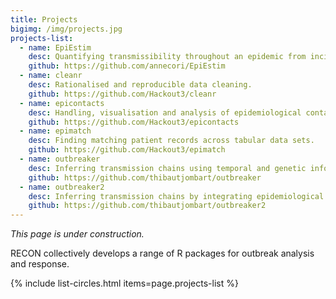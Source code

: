 ```yaml
---
title: Projects
bigimg: /img/projects.jpg
projects-list:
  - name: EpiEstim
    desc: Quantifying transmissibility throughout an epidemic from incidence time series.
    github: https://github.com/annecori/EpiEstim
  - name: cleanr
    desc: Rationalised and reproducible data cleaning.
    github: https://github.com/Hackout3/cleanr
  - name: epicontacts
    desc: Handling, visualisation and analysis of epidemiological contacts.
    github: https://github.com/Hackout3/epicontacts
  - name: epimatch
    desc: Finding matching patient records across tabular data sets.
    github: https://github.com/Hackout3/epimatch
  - name: outbreaker
    desc: Inferring transmission chains using temporal and genetic information.
    github: https://github.com/thibautjombart/outbreaker
  - name: outbreaker2
    desc: Inferring transmission chains by integrating epidemiological and genetic data.
    github: https://github.com/thibautjombart/outbreaker2
---
```


*This page is under construction.*

RECON collectively develops a range of R packages for outbreak analysis and response.

{% include list-circles.html items=page.projects-list %}